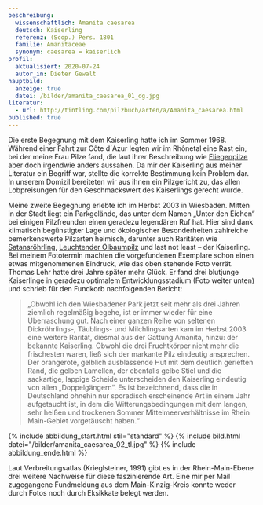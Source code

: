 ```yaml
---
beschreibung:
  wissenschaftlich: Amanita caesarea
  deutsch: Kaiserling
  referenz: (Scop.) Pers. 1801
  familie: Amanitaceae
  synonym: caesarea = kaiserlich
profil:
  aktualisiert: 2020-07-24
  autor_in: Dieter Gewalt
hauptbild:
  anzeige: true
  datei: /bilder/amanita_caesarea_01_dg.jpg
literatur:
  - url: http://tintling.com/pilzbuch/arten/a/Amanita_caesarea.html
published: true
---
```

Die erste Begegnung mit dem Kaiserling hatte ich im Sommer 1968. Während einer Fahrt zur Côte d´Azur legten wir im Rhônetal eine Rast ein, bei der meine Frau Pilze fand, die laut ihrer Beschreibung wie [Fliegenpilze](/pilze/amanita-muscaria-fliegenpilz) aber doch irgendwie anders aussahen. Da mir der Kaiserling aus meiner Literatur ein Begriff war, stellte die korrekte Bestimmung kein Problem dar. In unserem Domizil bereiteten wir aus ihnen ein Pilzgericht zu, das allen Lobpreisungen für den Geschmackswert des Kaiserlings gerecht wurde.

Meine zweite Begegnung erlebte ich im Herbst 2003 in Wiesbaden. Mitten in der Stadt liegt ein Parkgelände, das unter dem Namen „Unter den Eichen“ bei einigen Pilzfreunden einen geradezu legendären Ruf hat. Hier sind dank klimatisch begünstigter Lage und ökologischer Besonderheiten zahlreiche bemerkenswerte Pilzarten heimisch, darunter auch Raritäten wie [Satansröhrling](https://fundkorb.de/pilze/boletus-satanas-satansr%C3%B6hrling), [Leuchtender Ölbaumpilz](https://fundkorb.de/pilze/omphalotus-olarius-leuchtender-%C3%B6lbaumpilz) und last not least – der Kaiserling. Bei meinem Fototermin machten die vorgefundenen Exemplare schon einen etwas mitgenommenen Eindruck, wie das oben stehende Foto verrät. Thomas Lehr hatte drei Jahre später mehr Glück. Er fand drei blutjunge Kaiserlinge in geradezu optimalem Entwicklungsstadium (Foto weiter unten) und schrieb für den Fundkorb nachfolgenden Bericht:

> „Obwohl ich den Wiesbadener Park jetzt seit mehr als drei Jahren ziemlich regelmäßig begehe, ist er immer wieder für eine Überraschung gut. Nach einer ganzen Reihe von seltenen Dickröhrlings-, Täublings- und Milchlingsarten kam im Herbst 2003 eine weitere Rarität, diesmal aus der Gattung Amanita, hinzu: der bekannte Kaiserling. Obwohl die drei Fruchtkörper nicht mehr die frischesten waren, ließ sich der markante Pilz eindeutig ansprechen. Der orangerote, gelblich ausblassende Hut mit dem deutlich gerieften Rand, die gelben Lamellen, der ebenfalls gelbe Stiel und die sackartige, lappige Scheide unterscheiden den Kaiserling eindeutig von allen „Doppelgängern“. Es ist bezeichnend, dass die in Deutschland ohnehin nur sporadisch erscheinende Art in einem Jahr aufgetaucht ist, in dem die Witterungsbedingungen mit dem langen, sehr heißen und trockenen Sommer Mittelmeerverhältnisse im Rhein Main-Gebiet vorgetäuscht haben.“

{% include abbildung_start.html stil="standard" %}
{% include bild.html datei="/bilder/amanita_caesarea_02_tl.jpg" %}
{% include abbildung_ende.html %}

Laut Verbreitungsatlas (Krieglsteiner, 1991) gibt es in der Rhein-Main-Ebene drei weitere Nachweise für diese faszinierende Art. Eine mir per Mail zugegangene Fundmeldung aus dem Main-Kinzig-Kreis konnte weder durch Fotos noch durch Eksikkate belegt werden.